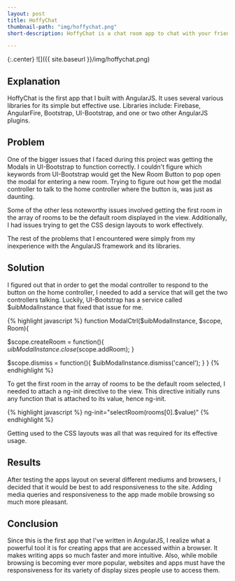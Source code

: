 ```yaml
---
layout: post
title: HoffyChat
thumbnail-path: "img/hoffychat.png"
short-description: HoffyChat is a chat room app to chat with your friends and family online.

---
```


{:.center}
![]({{ site.baseurl }}/img/hoffychat.png)

## Explanation

HoffyChat is the first app that I built with AngularJS. It uses several various libraries for its simple but effective use. Libraries include: Firebase, AngularFire, Bootstrap, UI-Bootstrap, and one or two other AngularJS plugins.

## Problem

One of the bigger issues that I faced during this project was getting the Modals in UI-Bootstrap to function correctly. I couldn't figure which keywords from UI-Bootstrap would get the New Room Button to pop open the modal for entering a new room. Trying to figure out how get the modal controller to talk to the home controller where the button is, was just as daunting.

Some of the other less noteworthy issues involved getting the first room in the array of rooms to be the default room displayed in the view. Additionally, I had issues trying to get the CSS design layouts to work effectively.

The rest of the problems that I encountered were simply from my inexperience with the AngularJS framework and its libraries.

## Solution

I figured out that in order to get the modal controller to respond to the button on the home controller, I needed to add a service that will get the two controllers talking. Luckily, UI-Bootstrap has a service called $uibModalInstance that fixed that issue for me.

{% highlight javascript %}
function ModalCtrl($uibModalInstance, $scope, Room){

  $scope.createRoom = function(){
    $uibModalInstance.close($scope.addRoom);
  }

  $scope.dismiss = function(){
    $uibModalInstance.dismiss('cancel');
  }
}
{% endhighlight %}

To get the first room in the array of rooms to be the default room selected, I needed to attach a ng-init directive to the view. This directive initially runs any function that is attached to its value, hence ng-init.

{% highlight javascript %}
ng-init="selectRoom(rooms[0].$value)"
{% endhighlight %}

Getting used to the CSS layouts was all that was required for its effective usage.

## Results

After testing the apps layout on several different mediums and browsers, I decided that it would be best to add responsiveness to the site. Adding media queries and responsiveness to the app made mobile browsing so much more pleasant.

## Conclusion

Since this is the first app that I've written in AngularJS, I realize what a powerful tool it is for creating apps that are accessed within a browser. It makes writing apps so much faster and more intuitive. Also, while mobile browsing is becoming ever more popular, websites and apps must have the responsiveness for its variety of display sizes people use to access them.
